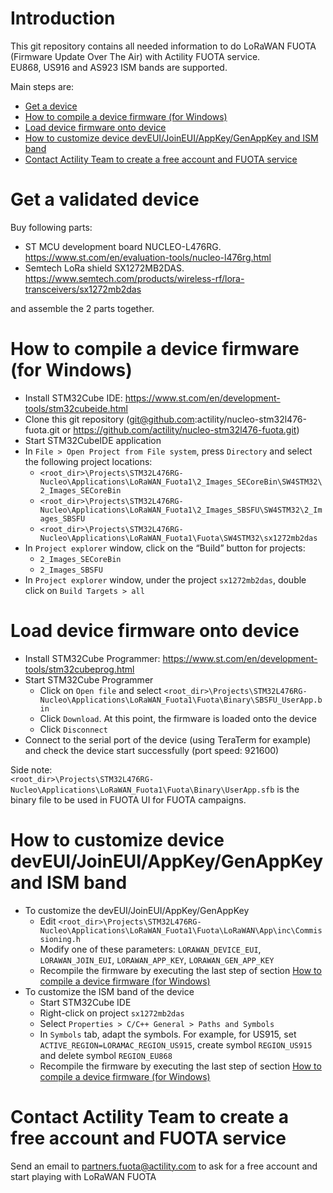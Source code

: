 # Introduction
This git repository contains all needed information to do LoRaWAN FUOTA (Firmware Update Over The Air) with Actility FUOTA service.  
EU868, US916 and AS923 ISM bands are supported.

Main steps are:
* [Get a device](#get-a-device)
* [How to compile a device firmware (for Windows)](#How-to-compile-a-device-firmware-for-Windows)
* [Load device firmware onto device](#Load-device-firmware-onto-device)
* [How to customize device devEUI/JoinEUI/AppKey/GenAppKey and ISM band](#How-to-customize-device-devEUIJoinEUIAppKeyGenAppKey-and-ISM-band)
* [Contact Actility Team to create a free account and FUOTA service](#Contact-Actility-Team-to-create-a-free-account-and-FUOTA-service)

# Get a validated device
Buy following parts:
* ST MCU development board NUCLEO-L476RG. https://www.st.com/en/evaluation-tools/nucleo-l476rg.html
* Semtech LoRa shield SX1272MB2DAS. https://www.semtech.com/products/wireless-rf/lora-transceivers/sx1272mb2das  

and assemble the 2 parts together.

# How to compile a device firmware (for Windows)
* Install STM32Cube IDE: https://www.st.com/en/development-tools/stm32cubeide.html
* Clone this git repository (git@github.com:actility/nucleo-stm32l476-fuota.git or https://github.com/actility/nucleo-stm32l476-fuota.git)
*	Start STM32CubeIDE application
*	In `File > Open Project from File system`, press `Directory` and select the following project locations:  
    *	`<root_dir>\Projects\STM32L476RG-Nucleo\Applications\LoRaWAN_Fuota1\2_Images_SECoreBin\SW4STM32\2_Images_SECoreBin`  
    *	`<root_dir>\Projects\STM32L476RG-Nucleo\Applications\LoRaWAN_Fuota1\2_Images_SBSFU\SW4STM32\2_Images_SBSFU`  
    *	`<root_dir>\Projects\STM32L476RG-Nucleo\Applications\LoRaWAN_Fuota1\Fuota\SW4STM32\sx1272mb2das`  
*	In  `Project explorer` window, click on the “Build” button for projects:  
    *	`2_Images_SECoreBin`  
    *	`2_Images_SBSFU`  
*	In `Project explorer` window, under the project `sx1272mb2das`, double click on `Build Targets > all`

# Load device firmware onto device
* Install STM32Cube Programmer: https://www.st.com/en/development-tools/stm32cubeprog.html
* Start STM32Cube Programmer
    * Click on `Open file` and select `<root_dir>\Projects\STM32L476RG-Nucleo\Applications\LoRaWAN_Fuota1\Fuota\Binary\SBSFU_UserApp.bin`
    * Click `Download`. At this point, the firmware is loaded onto the device
    * Click `Disconnect`
* Connect to the serial port of the device (using TeraTerm for example) and check the device start successfully (port speed: 921600)

Side note:  
`<root_dir>\Projects\STM32L476RG-Nucleo\Applications\LoRaWAN_Fuota1\Fuota\Binary\UserApp.sfb` is the binary file to be used in FUOTA UI for FUOTA campaigns.

# How to customize device devEUI/JoinEUI/AppKey/GenAppKey and ISM band
* To customize the devEUI/JoinEUI/AppKey/GenAppKey
     * Edit `<root_dir>\Projects\STM32L476RG-Nucleo\Applications\LoRaWAN_Fuota1\Fuota\LoRaWAN\App\inc\Commissioning.h`
     * Modify one of these parameters: `LORAWAN_DEVICE_EUI`, `LORAWAN_JOIN_EUI`, `LORAWAN_APP_KEY`, `LORAWAN_GEN_APP_KEY`
     * Recompile the firmware by executing the last step of section [How to compile a device firmware (for Windows)](#How-to-compile-a-device-firmware-for-Windows)
* To customize the ISM band of the device
    * Start STM32Cube IDE
    * Right-click on project `sx1272mb2das`
    * Select `Properties > C/C++ General > Paths and Symbols`
    * In `Symbols` tab, adapt the symbols. For example, for US915, set `ACTIVE_REGION=LORAMAC_REGION_US915`, create symbol `REGION_US915` and delete symbol `REGION_EU868`
    * Recompile the firmware by executing the last step of section [How to compile a device firmware (for Windows)](#How-to-compile-a-device-firmware-for-Windows)
    
# Contact Actility Team to create a free account and FUOTA service
Send an email to partners.fuota@actility.com to ask for a free account and start playing with LoRaWAN FUOTA
